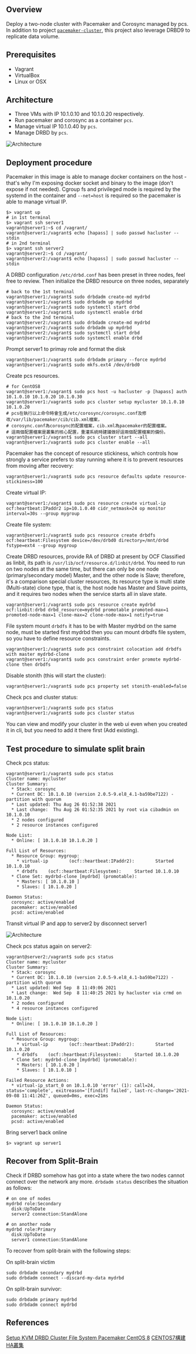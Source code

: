 ## Overview

Deploy a two-node cluster with Pacemaker and Corosync managed by pcs. In addition to project [`pacemaker-cluster`](https://github.com/jonascheng/docker-demo/tree/main/pacemaker-cluster), this project also leverage DRBD9 to replicate data volume.

## Prerequisites

- Vagrant
- VirtualBox
- Linux or OSX

## Architecture

* Three VMs with IP 10.1.0.10 and 10.1.0.20 respectively.
* Run pacemaker and corosync as a container `pcs`.
* Manage virtual IP 10.1.0.40 by `pcs`.
* Manage DRBD by `pcs`.

![Architecture](imgs/pacemaker-cluster.png)

## Deployment procedure

Pacemaker in this image is able to manage docker containers on the host - that's why I'm exposing docker socket and binary to the image (don't expose if not needed). Cgroup fs and privileged mode is required by the systemd in the container and `--net=host` is required so the pacemaker is able to manage virtual IP.

```console
$> vagrant up
# in 1st terminal
$> vagrant ssh server1
vagrant@server1:~$ cd /vagrant/
vagrant@server1:/vagrant$ echo [hapass] | sudo passwd hacluster --stdin
# in 2nd terminal
$> vagrant ssh server2
vagrant@server2:~$ cd /vagrant/
vagrant@server2:/vagrant$ echo [hapass] | sudo passwd hacluster --stdin
```

A DRBD configuration `/etc/drbd.conf` has been preset in three nodes, feel free to review.
Then initialize the DRBD resource on three nodes, separately

```
# back to the 1st terminal
vagrant@server1:/vagrant$ sudo drbdadm create-md mydrbd
vagrant@server1:/vagrant$ sudo drbdadm up mydrbd
vagrant@server1:/vagrant$ sudo systemctl start drbd
vagrant@server1:/vagrant$ sudo systemctl enable drbd
# back to the 2nd terminal
vagrant@server2:/vagrant$ sudo drbdadm create-md mydrbd
vagrant@server2:/vagrant$ sudo drbdadm up mydrbd
vagrant@server2:/vagrant$ sudo systemctl start drbd
vagrant@server2:/vagrant$ sudo systemctl enable drbd
```

Prompt server1 to primay role and format the disk

```console
vagrant@server1:/vagrant$ sudo drbdadm primary --force mydrbd
vagrant@server1:/vagrant$ sudo mkfs.ext4 /dev/drbd0
```

<!-- On the node that you will use to host your quorum device, which is `server3` in this demo.
Configure the quorum device with the following command.

```console
vagrant@server3:/vagrant$ sudo pcs qdevice setup model net --enable --start
Quorum device 'net' initialized
quorum device enabled
Starting quorum device...
quorum device started
```

This command configures and starts the quorum device model net and configures the device to start on boot.

After configuring the quorum device, you can check its status.
This should show that the corosync-qnetd daemon is running and, at this point, there are no clients connected to it. The `--full` command option provides detailed output.

```console
vagrant@server3:/vagrant$ sudo pcs qdevice status net --full
QNetd address:                  *:5403
TLS:                            Supported (client certificate required)
Connected clients:              0
Connected clusters:             0
Maximum send/receive size:      32768/32768 bytes
``` -->

Create pcs resources.

```console
# for CentOS8
vagrant@server1:/vagrant$ sudo pcs host -u hacluster -p [hapass] auth 10.1.0.10 10.1.0.20 10.1.0.30
vagrant@server1:/vagrant$ sudo pcs cluster setup mycluster 10.1.0.10 10.1.0.20
# pcs在執行以上命令時會生成/etc/corosync/corosync.conf及修改/var/lib/pacemaker/cib/cib.xml檔案，
# corosync.conf為corosync的配置檔案，cib.xml為pacemaker的配置檔案。
# 這兩個配置檔案是叢集的核心配置，重灌系統時建議做好這兩個配置檔案的備份。
vagrant@server1:/vagrant$ sudo pcs cluster start --all
vagrant@server1:/vagrant$ sudo pcs cluster enable --all
```

Pacemaker has the concept of resource stickiness, which controls how strongly a service prefers to stay running where it is to prevent resources from moving after recovery:

```console
vagrant@server1:/vagrant$ sudo pcs resource defaults update resource-stickiness=100
```

Create virtual IP:

```console
vagrant@server1:/vagrant$ sudo pcs resource create virtual-ip ocf:heartbeat:IPaddr2 ip=10.1.0.40 cidr_netmask=24 op monitor interval=30s --group mygroup
```

Create file system:

```console
vagrant@server1:/vagrant$ sudo pcs resource create drbdfs ocf:heartbeat:Filesystem device=/dev/drbd0 directory=/mnt/drbd fstype=ext4 --group mygroup
```

Create DRBD resources, provide RA of DRBD at present by OCF Classified as linbit, its path is `/usr/lib/ocf/resource.d/linbit/drbd`.
You need to run on two nodes at the same time, but there can only be one node (primary/secondary model) Master, and the other node is Slave; therefore, it's a comparison special cluster resources, its resource type is multi state (Multi-state) clone type, that is, the host node has Master and Slave points, and it requires two nodes when the service starts all in slave state.

```console
vagrant@server1:/vagrant$ sudo pcs resource create mydrbd ocf:linbit:drbd drbd_resource=mydrbd promotable promoted-max=1 promoted-node-max=1 clone-max=2 clone-node-max=1 notify=true
```

File system mount `drbdfs` it has to be with Master mydrbd on the same node, must be started first mydrbd then you can mount drbdfs file system, so you have to define resource constraints.

```console
vagrant@server1:/vagrant$ sudo pcs constraint colocation add drbdfs with master mydrbd-clone
vagrant@server1:/vagrant$ sudo pcs constraint order promote mydrbd-clone then drbdfs
```

<!-- Add the quorum device to the cluster:

The following command adds the quorum device that you have previously created to the cluster.
You cannot use more than one quorum device in a cluster at the same time. However, one quorum device can be used by several clusters at the same time.
This example command configures the quorum device to use the ffsplit algorithm.

```console
vagrant@server1:/vagrant$ sudo pcs quorum device add model net host=10.1.0.30 algorithm=ffsplit
Setting up qdevice certificates on nodes...
10.1.0.10: Succeeded
10.1.0.20: Succeeded
Enabling corosync-qdevice...
10.1.0.10: corosync-qdevice enabled
10.1.0.20: corosync-qdevice enabled
Sending updated corosync.conf to nodes...
10.1.0.10: Succeeded
10.1.0.20: Succeeded
10.1.0.10: Corosync configuration reloaded
Starting corosync-qdevice...
10.1.0.10: corosync-qdevice started
10.1.0.20: corosync-qdevice started
```

Check the configuration status of the quorum device.

```console
vagrant@server1:/vagrant$ sudo pcs quorum config
Options:
Device:
  votes: 1
  Model: net
    algorithm: ffsplit
    host: 10.1.0.30
``` -->

Disable stonith (this will start the cluster):

```console
vagrant@server1:/vagrant$ sudo pcs property set stonith-enabled=false
```

Check pcs and cluster status:

```console
vagrant@server1:/vagrant$ sudo pcs status
vagrant@server1:/vagrant$ sudo pcs cluster status
```

You can view and modify your cluster in the web ui even when you created it in cli, but you need to add it there first (Add existing).

## Test procedure to simulate split brain

Check pcs status:

```console
vagrant@server1:/vagrant$ sudo pcs status
Cluster name: mycluster
Cluster Summary:
  * Stack: corosync
  * Current DC: 10.1.0.10 (version 2.0.5-9.el8_4.1-ba59be7122) - partition with quorum
  * Last updated: Thu Aug 26 01:52:38 2021
  * Last change:  Thu Aug 26 01:52:35 2021 by root via cibadmin on 10.1.0.10
  * 2 nodes configured
  * 2 resource instances configured

Node List:
  * Online: [ 10.1.0.10 10.1.0.20 ]

Full List of Resources:
  * Resource Group: mygroup:
    * virtual-ip        (ocf::heartbeat:IPaddr2):        Started 10.1.0.10
    * drbdfs    (ocf::heartbeat:Filesystem):     Started 10.1.0.10
  * Clone Set: mydrbd-clone [mydrbd] (promotable):
    * Masters: [ 10.1.0.10 ]
    * Slaves: [ 10.1.0.20 ]

Daemon Status:
  corosync: active/enabled
  pacemaker: active/enabled
  pcsd: active/enabled
```

Transit virtual IP and app to server2 by disconnect server1

![Architecture](imgs/vbox-disconnect-cable.png)

Check pcs status again on server2:

```console
vagrant@server2:/vagrant$ sudo pcs status
Cluster name: mycluster
Cluster Summary:
  * Stack: corosync
  * Current DC: 10.1.0.10 (version 2.0.5-9.el8_4.1-ba59be7122) - partition with quorum
  * Last updated: Wed Sep  8 11:49:06 2021
  * Last change:  Wed Sep  8 11:40:25 2021 by hacluster via crmd on 10.1.0.20
  * 2 nodes configured
  * 4 resource instances configured

Node List:
  * Online: [ 10.1.0.10 10.1.0.20 ]

Full List of Resources:
  * Resource Group: mygroup:
    * virtual-ip        (ocf::heartbeat:IPaddr2):        Started 10.1.0.20
    * drbdfs    (ocf::heartbeat:Filesystem):     Started 10.1.0.20
  * Clone Set: mydrbd-clone [mydrbd] (promotable):
    * Masters: [ 10.1.0.20 ]
    * Slaves: [ 10.1.0.10 ]

Failed Resource Actions:
  * virtual-ip_start_0 on 10.1.0.10 'error' (1): call=24, status='complete', exitreason='[findif] failed', last-rc-change='2021-09-08 11:41:26Z', queued=0ms, exec=21ms

Daemon Status:
  corosync: active/enabled
  pacemaker: active/enabled
  pcsd: active/enabled
```

Bring server1 back online

```console
$> vagrant up server1
```

## Recover from Split-Brain

Check if DRBD somehow has got into a state where the two nodes cannot connect over the network any more. `drbdadm status` describes the situation as follows:

```console
# on one of nodes
mydrbd role:Secondary
  disk:UpToDate
  server2 connection:StandAlone

# on another node
mydrbd role:Primary
  disk:UpToDate
  server1 connection:StandAlone
```

To recover from split-brain with the following steps:

On split-brain victim

```console
sudo drbdadm secondary mydrbd
sudo drbdadm connect --discard-my-data mydrbd
```

On split-brain survivor:

```console
sudo drbdadm primary mydrbd
sudo drbdadm connect mydrbd
```

## References

[Setup KVM DRBD Cluster File System Pacemaker CentOS 8](https://www.golinuxcloud.com/how-to-setup-drbd-cluster-file-system-centos8/#13_Verify_DRBD_Resource_and_Device_Status)
[CENTOS7構建HA叢集](https://www.itread01.com/content/1545727875.html)